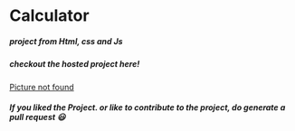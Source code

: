 # Calculator
##### project from Html, css and Js 

##### checkout the hosted project here!
[Picture not found ](https://bishalsingh2225.github.io/)

##### If you liked the Project. or like to contribute to the project, do generate a pull request :smiley:
